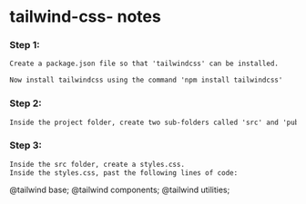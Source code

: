 # tailwind-css- notes

### Step 1:
```html
Create a package.json file so that 'tailwindcss' can be installed. 

Now install tailwindcss using the command 'npm install tailwindcss'
```

### Step 2:
```html
Inside the project folder, create two sub-folders called 'src' and 'public'
```

### Step 3:
```html
Inside the src folder, create a styles.css.
Inside the styles.css, past the following lines of code:
```
@tailwind base;
@tailwind components;
@tailwind utilities;
```
```
